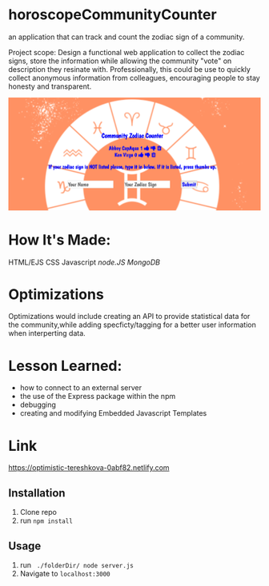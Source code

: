 # horoscopeCommunityCounter
an application that can track and count the zodiac sign of a community. 

Project scope: Design a functional web application to collect the zodiac signs, store the information while allowing the community "vote" on description they resinate with. Professionally, this could be use to quickly collect anonymous information from colleagues, encouraging people to stay honesty and transparent.
 
 
 ![ screenshot of application](https://github.com/FullStackAbbs/horoscopeCommunityCount/blob/master/screenshot.png)
 
# How It's Made:
HTML/EJS
CSS
Javascript
*node.JS*
*MongoDB*

# Optimizations 
Optimizations would include creating an API to provide statistical data for the community,while adding specficty/tagging for a better user information when interperting data. 

# Lesson Learned:
* how to connect to an external server
* the use of the Express package within the npm
* debugging
* creating and modifying Embedded Javascript Templates

# Link
https://optimistic-tereshkova-0abf82.netlify.com

## Installation

1. Clone repo
2. run `npm install`

## Usage

1. run ` ./folderDir/ node server.js`
2. Navigate to `localhost:3000`
